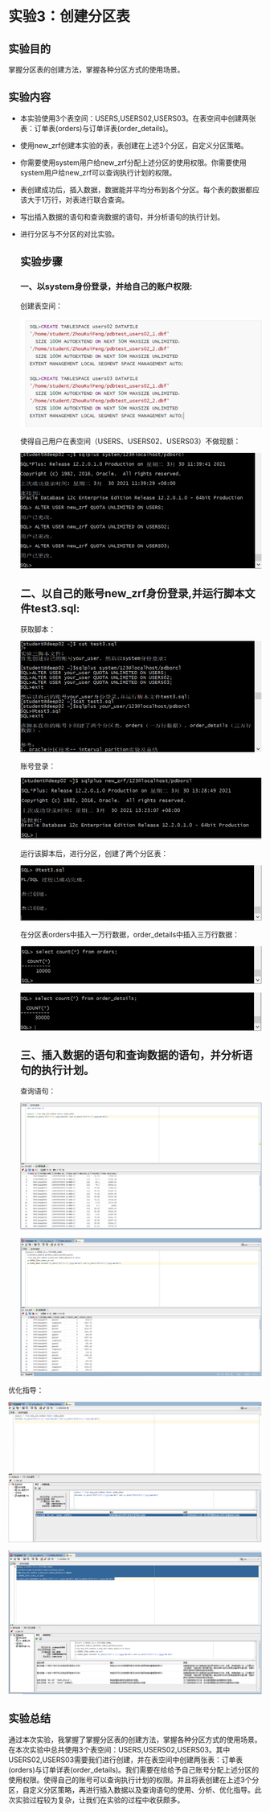 # 实验3：创建分区表

## 实验目的

掌握分区表的创建方法，掌握各种分区方式的使用场景。

## 实验内容

- 本实验使用3个表空间：USERS,USERS02,USERS03。在表空间中创建两张表：订单表(orders)与订单详表(order_details)。

- 使用new_zrf创建本实验的表，表创建在上述3个分区，自定义分区策略。

- 你需要使用system用户给new_zrf分配上述分区的使用权限。你需要使用system用户给new_zrf可以查询执行计划的权限。

- 表创建成功后，插入数据，数据能并平均分布到各个分区。每个表的数据都应该大于1万行，对表进行联合查询。

- 写出插入数据的语句和查询数据的语句，并分析语句的执行计划。

- 进行分区与不分区的对比实验。

  ## 实验步骤

  ### 一、以system身份登录，并给自己的账户权限:

  创建表空间：

  ![create_spacetable](https://github.com/Gamecero/oracle/raw/main/test3/img/create_spacetable.png)

  使得自己用户在表空间（USERS、USERS02、USERS03）不做现额：

  ![change_user](https://github.com/Gamecero/oracle/raw/main/test3/img/change_user.png)

  ## 二、以自己的账号new_zrf身份登录,并运行脚本文件test3.sql:

  获取脚本：
  
  ![cat](https://github.com/Gamecero/oracle/raw/main/test3/img/cat.png)
  
  账号登录：
  
  ![login](https://github.com/Gamecero/oracle/raw/main/test3/img/login.png)
  
  运行该脚本后，进行分区，创建了两个分区表：
  
  ![run_test3](https://github.com/Gamecero/oracle/raw/main/test3/img/run_test3.png)
  
  在分区表orders中插入一万行数据，order_details中插入三万行数据：
  
  ![count](https://github.com/Gamecero/oracle/raw/main/test3/img/count.png)
  
  ![count2](https://github.com/Gamecero/oracle/raw/main/test3/img/count2.png)
  
  ## 三、插入数据的语句和查询数据的语句，并分析语句的执行计划。
  
  查询语句：
  
  ![select1](https://github.com/Gamecero/oracle/raw/main/test3/img/select1.png)
  
  ![select2](https://github.com/Gamecero/oracle/raw/main/test3/img/select2.png)

优化指导：

![instruction1](https://github.com/Gamecero/oracle/raw/main/test3/img/instruction1.png)

![instruction2](https://github.com/Gamecero/oracle/raw/main/test3/img/instruction2.png)

## 实验总结

通过本次实验，我掌握了掌握分区表的创建方法，掌握各种分区方式的使用场景。在本次实验中总共使用3个表空间：USERS,USERS02,USERS03。其中USERS02,USERS03需要我们进行创建，并在表空间中创建两张表：订单表(orders)与订单详表(order_details)。我们需要在给给予自己账号分配上述分区的使用权限。使得自己的账号可以查询执行计划的权限。并且将表创建在上述3个分区，自定义分区策略，再进行插入数据以及查询语句的使用、分析、优化指导。此次实验过程较为复杂，让我们在实验的过程中收获颇多。
